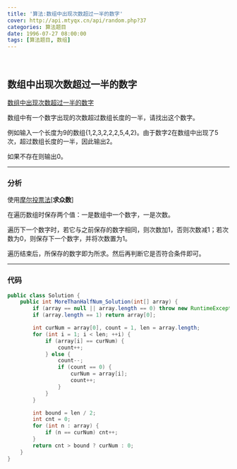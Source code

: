 ```yaml
---
title: '算法:数组中出现次数超过一半的数字'
cover: http://api.mtyqx.cn/api/random.php?37
categories: 算法题目
date: 1996-07-27 08:00:00
tags: [算法题目, 数组]
---
```


<br/>

<!--more-->

## 数组中出现次数超过一半的数字

[数组中出现次数超过一半的数字](https://www.nowcoder.com/practice/e8a1b01a2df14cb2b228b30ee6a92163?tpId=13&tqId=11181&tPage=2&rp=1&ru=%2Fta%2Fcoding-interviews&qru=%2Fta%2Fcoding-interviews%2Fquestion-ranking)

数组中有一个数字出现的次数超过数组长度的一半，请找出这个数字。

例如输入一个长度为9的数组{1,2,3,2,2,2,5,4,2}。由于数字2在数组中出现了5次，超过数组长度的一半，因此输出2。

如果不存在则输出0。

****

### 分析

使用[摩尔投票法](https://blog.csdn.net/happyeveryday62/article/details/104136295)[**求众数**]

在遍历数组时保存两个值：一是数组中一个数字，一是次数。

遍历下一个数字时，若它与之前保存的数字相同，则次数加1，否则次数减1；若次数为0，则保存下一个数字，并将次数置为1。

遍历结束后，所保存的数字即为所求。然后再判断它是否符合条件即可。 

****

### 代码

```java
public class Solution {
    public int MoreThanHalfNum_Solution(int[] array) {
        if (array == null || array.length == 0) throw new RuntimeException("Invalid parameter");
        if (array.length == 1) return array[0];

        int curNum = array[0], count = 1, len = array.length;
        for (int i = 1; i < len; ++i) {
            if (array[i] == curNum) {
                count++;
            } else {
                count--;
                if (count == 0) {
                    curNum = array[i];
                    count++;
                }
            }
        }

        int bound = len / 2;
        int cnt = 0;
        for (int n : array) {
            if (n == curNum) cnt++;
        }
        return cnt > bound ? curNum : 0;
    }
}
```

